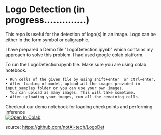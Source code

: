 # Logo Detection (in progress..............)
This repo is useful for the detection of logo(s) in an image. Logo can be either in the form symbol or caligraphic.

I have prepared a Demo file "LogoDetection.ipynb" which contains my approach to solve this problem. I had used google colab platform. 

To run the LogoDetection.ipynb file. Make sure you are using colab notebook.

    • Run cells of the given file by using shift+enter  or ctrl+enter.
    • After loading of model, upload all the images provided in input_samples folder or you can use your own images. 
      You can upload as many images. This will take sometime.
    • After uploading your images, run all the remaining cells.

Checkout our demo notebook for loading checkpoints and performing inference <br>[![Open In Colab](https://colab.research.google.com/assets/colab-badge.svg)](https://colab.research.google.com/drive/1pcK8KWIdBy-ZiiEbmFBIGojWi6ru-6Gq?usp=sharing)<br>

source: https://github.com/notAI-tech/LogoDet

